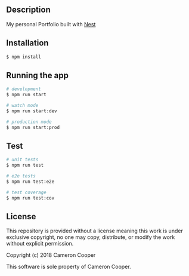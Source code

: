 ## Description

My personal Portfolio built with [Nest](https://github.com/nestjs/nest)

## Installation

```bash
$ npm install
```

## Running the app

```bash
# development
$ npm run start

# watch mode
$ npm run start:dev

# production mode
$ npm run start:prod
```

## Test

```bash
# unit tests
$ npm run test

# e2e tests
$ npm run test:e2e

# test coverage
$ npm run test:cov
```

## License

This repository is provided without a license meaning this work is under exclusive copyright, no one may copy, distribute, or modify the work without explicit permission.

Copyright (c) 2018 Cameron Cooper

This software is sole property of Cameron Cooper.